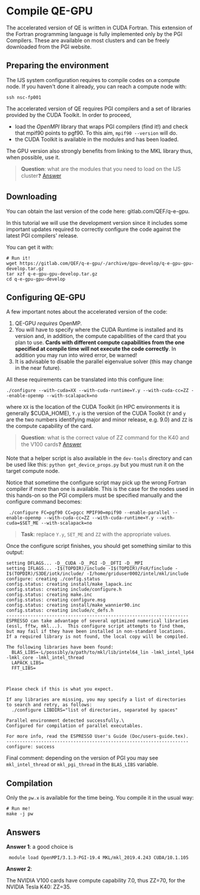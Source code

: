 # Compile QE-GPU

The accelerated version of QE is written in CUDA Fortran. 
This extension of the Fortran programming language is fully implemented only by the PGI Compilers.
These are available on most clusters and can be freely downloaded from the PGI website.

## Preparing the environment

The IJS system configuration requires to compile codes on a compute node.
If you haven't done it already, you can reach a compute node with:

    ssh nsc-fp001

The accelerated version of QE requires PGI compilers and a set of libraries provided by the CUDA Toolkit.
In order to proceed, 

* load the *OpenMPI* library that wraps PGI compilers (find it!) and check that mpif90 points to pgf90. To this aim, `mpif90 --version` will do.
* the CUDA Toolkit is available in the modules and has been loaded.

The GPU version also strongly benefits from linking to the MKL library
thus, when possible, use it.

> **Question**: what are the modules that you need to load on the IJS cluster❓ [Answer](#A1)

## Downloading

You can obtain the last version of the code here: gitlab.com/QEF/q-e-gpu.

In this tutorial we will use the development version since it includes some
important updates required to correctly configure the code against the
latest PGI compilers' release.

You can get it with:

    # Run it!
    wget https://gitlab.com/QEF/q-e-gpu/-/archive/gpu-develop/q-e-gpu-gpu-develop.tar.gz
    tar xzf q-e-gpu-gpu-develop.tar.gz
    cd q-e-gpu-gpu-develop


## Configuring QE-GPU

A few important notes about the accelerated version of the code:

1. QE-GPU *requires* OpenMP.
2. You will have to specify where the CUDA Runtime is installed and its version and, in addition, the compute capabilities of the card that you plan to use. **Cards with different compute capabilities from the one specified at compile time will not execute the code correctly**. In addition you may run into wired error, be warned!
3. It is advisable to disable the parallel eigenvalue solver (this may change in the near future).

All these requirements can be translated into this configure line:

    ./configure --with-cuda=XX --with-cuda-runtime=Y.y --with-cuda-cc=ZZ --enable-openmp --with-scalapack=no 

where `XX` is the location of the CUDA Toolkit (in HPC environments it is
generally $CUDA_HOME), `Y.y` is the version of the CUDA Toolkit (`Y` and `y` are the two numbers identifying major and minor release, e.g. 9.0)  and `ZZ` is the compute capability of the card.

> **Question**: what is the correct value of ZZ command for the K40 and the V100 cards❓ [Answer](#A2)

Note that a helper script is also available in the `dev-tools` directory and can be used like this: `python get_device_props.py` but you must run it on the target compute node.


Notice that sometime the configure script may pick up the wrong Fortran compiler
if more than one is available. This is the case for the nodes used in this
hands-on so the PGI compilers must be specified manually and the configure command
becomes:

     ./configure FC=pgf90 CC=pgcc MPIF90=mpif90 --enable-parallel --enable-openmp --with-cuda-cc=ZZ --with-cuda-runtime=Y.y --with-cuda=$SET_ME --with-scalapack=no

> **Task**: replace `Y.y`, `SET_ME` and `ZZ` with the appropriate values.

Once the configure script finishes, you should get something similar to this output:

    setting DFLAGS... -D__CUDA -D__PGI -D__DFTI -D__MPI
    setting IFLAGS... -I$(TOPDIR)/include -I$(TOPDIR)/FoX/finclude -I$(TOPDIR)/S3DE/iotk/include/ -I/home/griduser0002/intel/mkl/include
    configure: creating ./config.status
    config.status: creating install/make_lapack.inc
    config.status: creating include/configure.h
    config.status: creating make.inc
    config.status: creating configure.msg
    config.status: creating install/make_wannier90.inc
    config.status: creating include/c_defs.h
    --------------------------------------------------------------------
    ESPRESSO can take advantage of several optimized numerical libraries
    (essl, fftw, mkl...).  This configure script attempts to find them,
    but may fail if they have been installed in non-standard locations.
    If a required library is not found, the local copy will be compiled.
    
    The following libraries have been found:
      BLAS_LIBS=-L/possibly/a/path/to/mkl/lib/intel64_lin -lmkl_intel_lp64  -lmkl_core -lmkl_intel_thread
      LAPACK_LIBS=
      FFT_LIBS=
      
      
    
    Please check if this is what you expect.
    
    If any libraries are missing, you may specify a list of directories
    to search and retry, as follows:
      ./configure LIBDIRS="list of directories, separated by spaces"
    
    Parallel environment detected successfully.\
    Configured for compilation of parallel executables.
    
    For more info, read the ESPRESSO User's Guide (Doc/users-guide.tex).
    --------------------------------------------------------------------
    configure: success


Final comment: depending on the version of PGI you may see `mkl_intel_thread`
or `mkl_pgi_thread` in the `BLAS_LIBS` variable.


## Compilation

Only the `pw.x` is available for the time being. You compile it in the usual way:

    # Run me!
    make -j pw

## Answers

<a name="A1"></a> **Answer 1**: a good choice is

     module load OpenMPI/3.1.3-PGI-19.4 MKL/mkl_2019.4.243 CUDA/10.1.105

<a name="A2"></a> **Answer 2**: 

The NVIDIA V100 cards have compute capability 7.0, thus ZZ=70, for the NVIDIA Tesla K40: ZZ=35.

